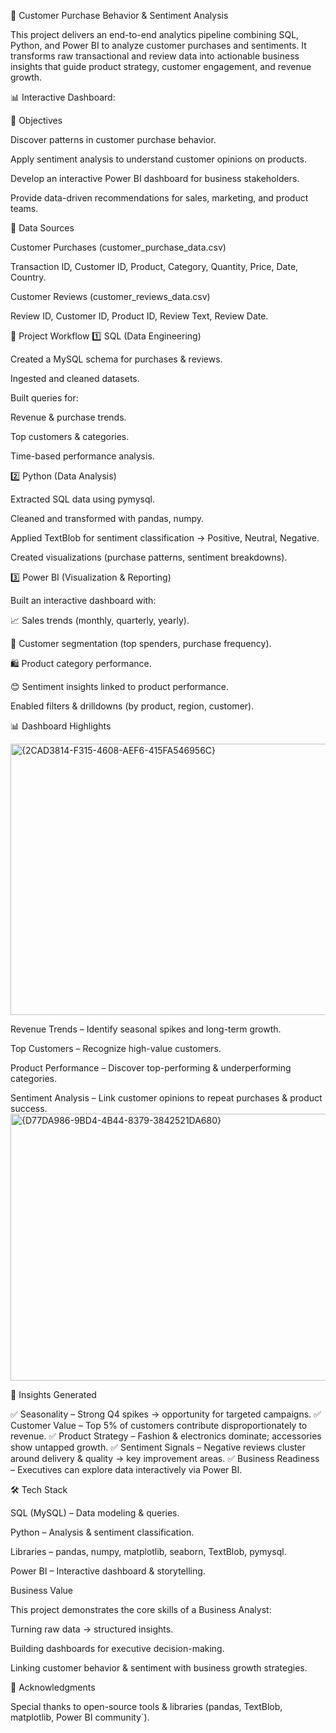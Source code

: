 🛒 Customer Purchase Behavior & Sentiment Analysis

 This project delivers an end-to-end analytics pipeline combining SQL, Python, and Power BI to analyze customer purchases and sentiments.
It transforms raw transactional and review data into actionable business insights that guide product strategy, customer engagement, and revenue growth.

📊 Interactive Dashboard: 

🎯 Objectives

Discover patterns in customer purchase behavior.

Apply sentiment analysis to understand customer opinions on products.

Develop an interactive Power BI dashboard for business stakeholders.

Provide data-driven recommendations for sales, marketing, and product teams.

📂 Data Sources

Customer Purchases (customer_purchase_data.csv)

Transaction ID, Customer ID, Product, Category, Quantity, Price, Date, Country.

Customer Reviews (customer_reviews_data.csv)

Review ID, Customer ID, Product ID, Review Text, Review Date.

🔑 Project Workflow
1️⃣ SQL (Data Engineering)

Created a MySQL schema for purchases & reviews.

Ingested and cleaned datasets.

Built queries for:

Revenue & purchase trends.

Top customers & categories.

Time-based performance analysis.

2️⃣ Python (Data Analysis)

Extracted SQL data using pymysql.

Cleaned and transformed with pandas, numpy.

Applied TextBlob for sentiment classification → Positive, Neutral, Negative.

Created visualizations (purchase patterns, sentiment breakdowns).

3️⃣ Power BI (Visualization & Reporting)

Built an interactive dashboard with:

📈 Sales trends (monthly, quarterly, yearly).

👥 Customer segmentation (top spenders, purchase frequency).

🛍️ Product category performance.

😊 Sentiment insights linked to product performance.

Enabled filters & drilldowns (by product, region, customer).

📊 Dashboard Highlights

<img width="756" height="434" alt="{2CAD3814-F315-4608-AEF6-415FA546956C}" src="https://github.com/user-attachments/assets/360b46fc-8e2a-4048-8f01-b11907f94edf" />

Revenue Trends – Identify seasonal spikes and long-term growth.

Top Customers – Recognize high-value customers.

Product Performance – Discover top-performing & underperforming categories.

Sentiment Analysis – Link customer opinions to repeat purchases & product success.
<img width="763" height="427" alt="{D77DA986-9BD4-4B44-8379-3842521DA680}" src="https://github.com/user-attachments/assets/78244bc3-2434-47cb-a859-d636d334d45a" />


🚀 Insights Generated

✅ Seasonality – Strong Q4 spikes → opportunity for targeted campaigns.
✅ Customer Value – Top 5% of customers contribute disproportionately to revenue.
✅ Product Strategy – Fashion & electronics dominate; accessories show untapped growth.
✅ Sentiment Signals – Negative reviews cluster around delivery & quality → key improvement areas.
✅ Business Readiness – Executives can explore data interactively via Power BI.

🛠️ Tech Stack

SQL (MySQL) – Data modeling & queries.

Python – Analysis & sentiment classification.

Libraries – pandas, numpy, matplotlib, seaborn, TextBlob, pymysql.

Power BI – Interactive dashboard & storytelling.


 Business Value

This project demonstrates the core skills of a Business Analyst:

Turning raw data → structured insights.

Building dashboards for executive decision-making.

Linking customer behavior & sentiment with business growth strategies.

🙌 Acknowledgments

Special thanks to open-source tools & libraries (pandas, TextBlob, matplotlib, Power BI community`).
